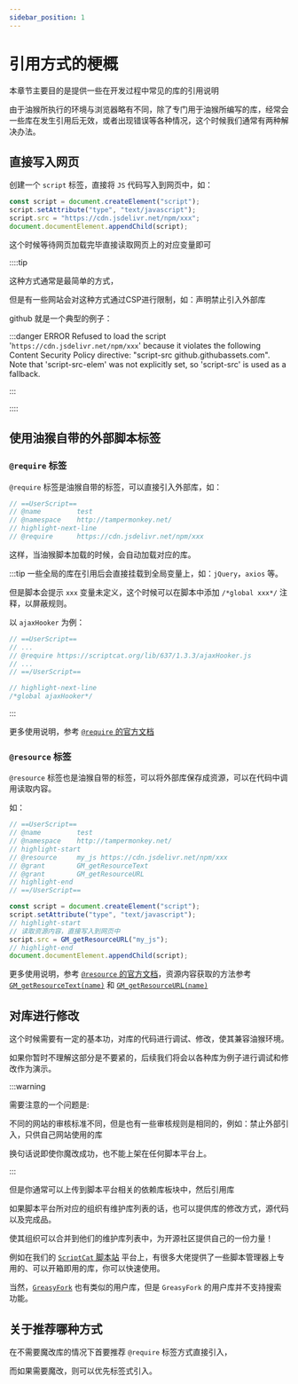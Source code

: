 ```yaml
---
sidebar_position: 1
---
```


# 引用方式的梗概

本章节主要目的是提供一些在开发过程中常见的库的引用说明

由于油猴所执行的环境与浏览器略有不同，除了专门用于油猴所编写的库，经常会一些库在发生引用后无效，或者出现错误等各种情况，这个时候我们通常有两种解决办法。

## 直接写入网页

创建一个 `script` 标签，直接将 `JS` 代码写入到网页中，如：

```js
const script = document.createElement("script");
script.setAttribute("type", "text/javascript");
script.src = "https://cdn.jsdelivr.net/npm/xxx";
document.documentElement.appendChild(script);
```

这个时候等待网页加载完毕直接读取网页上的对应变量即可

::::tip

这种方式通常是最简单的方式，

但是有一些网站会对这种方式通过CSP进行限制，如：声明禁止引入外部库

github 就是一个典型的例子：

:::danger ERROR
Refused to load the script '`https://cdn.jsdelivr.net/npm/xxx`' because it violates the following Content Security Policy directive: "script-src github.githubassets.com". Note that 'script-src-elem' was not explicitly set, so 'script-src' is used as a fallback.

:::

::::

## 使用油猴自带的外部脚本标签

### `@require` 标签

`@require` 标签是油猴自带的标签，可以直接引入外部库，如：

```js
// ==UserScript==
// @name         test
// @namespace    http://tampermonkey.net/
// highlight-next-line
// @require      https://cdn.jsdelivr.net/npm/xxx
```

这样，当油猴脚本加载的时候，会自动加载对应的库。

:::tip
一些全局的库在引用后会直接挂载到全局变量上，如：`jQuery`，`axios` 等。

但是脚本会提示 `xxx` 变量未定义，这个时候可以在脚本中添加 `/*global xxx*/` 注释，以屏蔽规则。

以 `ajaxHooker` 为例：

```js
// ==UserScript==
// ...
// @require https://scriptcat.org/lib/637/1.3.3/ajaxHooker.js
// ...
// ==/UserScript==

// highlight-next-line
/*global ajaxHooker*/
```
:::

更多使用说明，参考 [`@require` 的官方文档](https://www.tampermonkey.net/documentation.php?ext=dhdg&version=5.0.1#meta:require)

### `@resource` 标签

`@resource` 标签也是油猴自带的标签，可以将外部库保存成资源，可以在代码中调用读取内容。

如：

```js
// ==UserScript==
// @name         test
// @namespace    http://tampermonkey.net/
// highlight-start
// @resource     my_js https://cdn.jsdelivr.net/npm/xxx
// @grant        GM_getResourceText
// @grant        GM_getResourceURL
// highlight-end
// ==/UserScript==

const script = document.createElement("script");
script.setAttribute("type", "text/javascript");
// highlight-start
// 读取资源内容，直接写入到网页中
script.src = GM_getResourceURL("my_js");
// highlight-end
document.documentElement.appendChild(script);
```

更多使用说明，参考 [`@resource` 的官方文档](https://www.tampermonkey.net/documentation.php?ext=dhdg&version=5.0.1#meta:resource)，资源内容获取的方法参考 [`GM_getResourceText(name)`](https://www.tampermonkey.net/documentation.php?ext=dhdg&version=5.0.1#api:GM_getResourceText) 和 [`GM_getResourceURL(name)`](https://www.tampermonkey.net/documentation.php?ext=dhdg&version=5.0.1#api:GM_getResourceURL)

## 对库进行修改

这个时候需要有一定的基本功，对库的代码进行调试、修改，使其兼容油猴环境。

如果你暂时不理解这部分是不要紧的，后续我们将会以各种库为例子进行调试和修改作为演示。

:::warning

需要注意的一个问题是:

不同的网站的审核标准不同，但是也有一些审核规则是相同的，例如：禁止外部引入，只供自己网站使用的库

换句话说即使你魔改成功，也不能上架在任何脚本平台上。

:::

但是你通常可以上传到脚本平台相关的依赖库板块中，然后引用库

如果脚本平台所对应的组织有维护库列表的话，也可以提供库的修改方式，源代码以及完成品。

使其组织可以合并到他们的维护库列表中，为开源社区提供自己的一份力量！

例如在我们的 [`ScriptCat` 脚本站](https://scriptcat.org/zh-CN/search?script_type=2&sort=score) 平台上，有很多大佬提供了一些脚本管理器上专用的、可以开箱即用的库，你可以快速使用。

当然，[`GreasyFork`](https://greasyfork.org/zh-CN/scripts/libraries) 也有类似的用户库<span className="hide"><span>，但是 `GreasyFork` 的用户库并不支持搜索功能。</span></span>

## 关于推荐哪种方式

在不需要魔改库的情况下首要推荐 `@require` 标签方式直接引入，

而如果需要魔改，则可以优先标签式引入。
